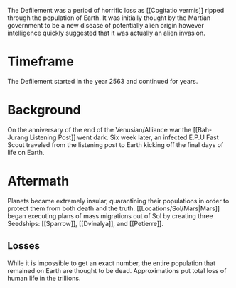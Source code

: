 The Defilement was a period of horrific loss as [[Cogitatio vermis]] ripped through the population of Earth. It was initially thought by the Martian government to be a new disease of potentially alien origin however intelligence quickly suggested that it was actually an alien invasion.

# Timeframe
The Defilement started in the year 2563 and continued for years.

# Background
On the anniversary of the end of the Venusian/Alliance war the [[Bah-Jurang Listening Post]] went dark. Six week later, an infected E.P.U Fast Scout traveled from the listening post to Earth kicking off the final days of life on Earth.

# Aftermath
Planets became extremely insular, quarantining their populations in order to protect them from both death and the truth. [[Locations/Sol/Mars|Mars]] began executing plans of mass migrations out of Sol by creating three Seedships: [[Sparrow]], [[Dvinalya]], and [[Petierre]].

## Losses
While it is impossible to get an exact number, the entire population that remained on Earth are thought to be dead. Approximations put total loss of human life in the trillions.
